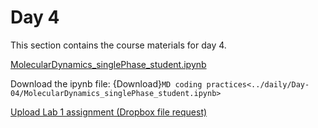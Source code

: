 Day 4
=======================
This section contains the course materials for day 4.

[MolecularDynamics_singlePhase_student.ipynb](../daily/Day-04/MolecularDynamics_singlePhase_student.ipynb)


Download the ipynb file: {Download}`MD coding practices<../daily/Day-04/MolecularDynamics_singlePhase_student.ipynb>`
<!--
[MolecularDynamics_twoPhase_student.ipynb](../daily/Day-04/MolecularDynamics_twoPhase_student.ipynb)

<a href="https://raw.githubusercontent.com/huichiayu/cmse_202_802/main/MSE590/JPNB/MolecularDynamics_singlePhase_student.ipynb" download>Download MolecularDynamics_singlePhase_student.ipynb</a>
-->

[Upload Lab 1 assignment (Dropbox file request)](https://www.dropbox.com/request/THSmmoQhSzJIg6xnEeSF)